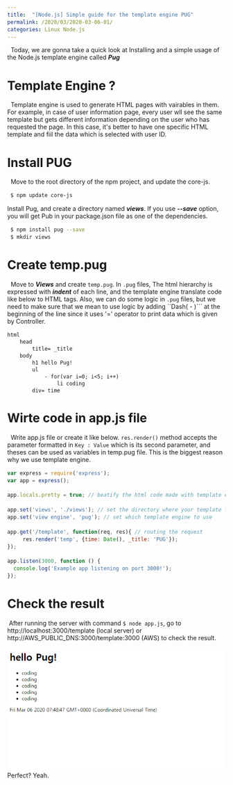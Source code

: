 ```yaml
---
title:  "[Node.js] Simple guide for the template engine PUG"
permalink: /2020/03/2020-03-06-01/
categories: Linux Node.js
---
```

&nbsp; Today, we are gonna take a quick look at Installing and a simple usage of the Node.js template engine called ***Pug***

# Template Engine ?
&nbsp; Template engine is used to generate HTML pages with vairables in them. For example, in case of user information page, every user wll see the same template but gets different information depending on the user who has requested the page. In this case, it's better to have one specific HTML template and fiil the data which is selected with user ID.

# Install PUG
&nbsp; Move to the root directory of the npm project, and update the core-js.
```bash
 $ npm update core-js 
```
Install Pug, and create a directory named ***views***. If you use ***--save*** option, you will get Pub in your package.json file as one of the dependencies.

```bash
 $ npm install pug --save
 $ mkdir views
```

# Create temp.pug
&nbsp; Move to ***Views*** and create ```temp.pug```. In ```.pug``` files, The html hierarchy is expressed with ***indent*** of each line, and the template engine translate code like below to HTML tags. Also, we can do some logic in ```.pug``` files, but we need to make sure that we mean to use logic by adding ``Dash( - )``` at the beginning of the line since it uses '=' operator to print data which is given by Controller.
```
html
    head
        title= _title
    body
        h1 hello Pug!
        ul
            - for(var i=0; i<5; i++)
                li coding
        div= time
```

# Wirte code in app.js file
&nbsp; Write app.js file or create it like below. ```res.render()``` method accepts the parameter formatted in ```Key : Value``` which is its second parameter, and theses can be used as variables in temp.pug file. This is the biggest reason why we use template engine.

```js
var express = require('express');
var app = express();

app.locals.pretty = true; // beatify the html code made with template engine

app.set('views', './views'); // set the directory where your template files exist
app.set('view engine', 'pug'); // set which template engine to use

app.get('/template', function(req, res){ // routing the request
     res.render('temp', {time: Date(), _title: 'PUG'});
});

app.listen(3000, function () {
  console.log('Example app listening on port 3000!');
});
```

# Check the result 
&nbsp;After running the server with command ```$ node app.js```, go to http://localhost:3000/template (local server) or http://AWS_PUBLIC_DNS:3000/template:3000 (AWS) to check the result.  
  
![ex_screenshot](/assets/images/2020-03-04/2020-03-06-01.png)  
Perfect? Yeah.